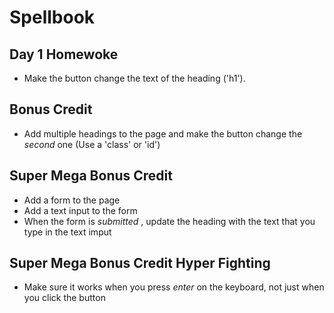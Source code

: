 # Spellbook

## Day 1 Homewoke

* Make the button change the text of the heading ('h1').

## Bonus Credit

* Add multiple headings to the page and make the button change the _second_ one (Use a 'class' or 'id')

## Super Mega Bonus Credit

* Add a form to the page
* Add a text input to the form
* When the form is _submitted_ , update the heading with the text that you type in the text imput

## Super Mega Bonus Credit Hyper Fighting

* Make sure it works when you press _enter_ on the keyboard, not just when you click the button